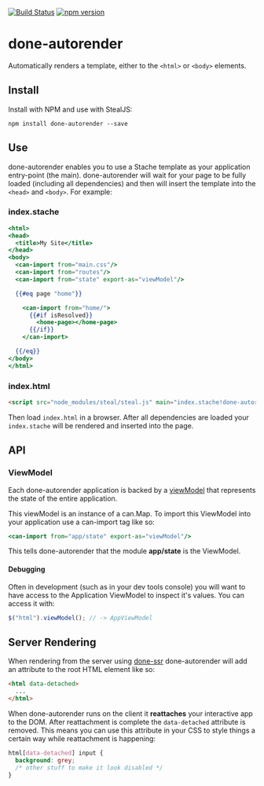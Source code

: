 [![Build Status](https://travis-ci.org/donejs/autorender.svg?branch=master)](https://travis-ci.org/donejs/autorender)
[![npm version](https://badge.fury.io/js/done-autorender.svg)](http://badge.fury.io/js/done-autorender)

# done-autorender

Automatically renders a template, either to the `<html>` or `<body>` elements.

## Install

Install with NPM and use with StealJS:

```
npm install done-autorender --save
```

## Use

done-autorender enables you to use a Stache template as your application entry-point (the main). done-autorender will wait for your page to be fully loaded (including all dependencies) and then will insert the template into the `<head>` and `<body>`.  For example:

### index.stache

```mustache
<html>
<head>
  <title>My Site</title>
</head>
<body>
  <can-import from="main.css"/>
  <can-import from="routes"/>
  <can-import from="state" export-as="viewModel"/>

  {{#eq page "home"}}

    <can-import from="home/">
      {{#if isResolved}}
        <home-page></home-page>
      {{/if}}
    </can-import>

  {{/eq}}
</body>
</html>
```

### index.html

```html
<script src="node_modules/steal/steal.js" main="index.stache!done-autorender"></script>
```

Then load `index.html` in a browser. After all dependencies are loaded your `index.stache` will be rendered and inserted into the page.

## API

### ViewModel

Each done-autorender application is backed by a [viewModel](http://canjs.com/docs/can.Component.prototype.viewModel.html) that represents the state of the entire application.

This viewModel is an instance of a can.Map. To import this ViewModel into your application use a can-import tag like so:

```handlebars
<can-import from="app/state" export-as="viewModel"/>
```

This tells done-autorender that the module **app/state** is the ViewModel.

#### Debugging

Often in development (such as in your dev tools console) you will want to have access to the Application ViewModel to inspect it's values.  You can access it with:

```js
$("html").viewModel(); // -> AppViewModel
```

## Server Rendering

When rendering from the server using [done-ssr](https://github.com/donejs/done-ssr) done-autorender will add an attribute to the root HTML element like so:

```html
<html data-detached>
  ...
</html>
```

When done-autorender runs on the client it **reattaches** your interactive app to the DOM. After reattachment is complete the `data-detached` attribute is removed. This means you can use this attribute in your CSS to style things a certain way while reattachment is happening:

```css
html[data-detached] input {
  background: grey;
  /* other stuff to make it look disabled */
}
```
